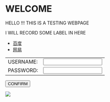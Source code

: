 <html>
<head>
<h1> WELCOME </h1>
<p>HELLO !!! THIS IS A TESTING WEBPAGE</p>
</head>
<body background="https://imgchr.com/i/lWQDTf">
<p>I WILL RECORD SOME LABEL IN HERE </p>
<ul>
  <li> <a href="https://www.baidu.com/">百度</a> </li>
  <li> <a href="https://www.163.com/">网易</a> </li>
</ul>
<form>
<table>
<tr>
  <td>USERNAME:</td>
  <td><input type="text" name="username"><br></td>
</tr>
<tr>
<td>PASSWORD:</td>
<td><input type="password" name="password"></td>
</tr>
</table>
<p><input type="submit" value="CONFIRM"></p>
</form>
  <img src="https://imgchr.com/i/lWQDTf">
</body>
</html>
